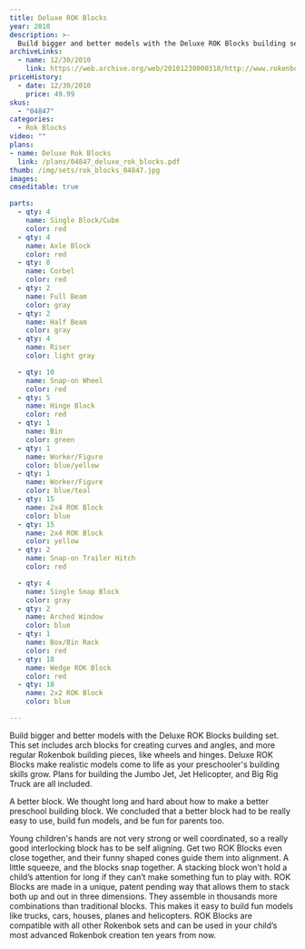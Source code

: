 ```yaml
---
title: Deluxe ROK Blocks
year: 2010
description: >-
  Build bigger and better models with the Deluxe ROK Blocks building set.  This set includes arch blocks for creating curves and angles, and more regular Rokenbok building pieces.
archiveLinks:
  - name: 12/30/2010
    link: https://web.archive.org/web/20101230000318/http://www.rokenbok.com/estore/construction/deluxe-rok-blocks
priceHistory:
  - date: 12/30/2010
    price: 49.99
skus:
  - "04847"
categories:
  - Rok Blocks
video: ""
plans:
- name: Deluxe Rok Blocks
  link: /plans/04847_deluxe_rok_blocks.pdf
thumb: /img/sets/rok_blocks_04847.jpg
images:
cmseditable: true

parts:
  - qty: 4
    name: Single Block/Cube
    color: red
  - qty: 4
    name: Axle Block
    color: red
  - qty: 8
    name: Corbel
    color: red
  - qty: 2
    name: Full Beam
    color: gray
  - qty: 2
    name: Half Beam
    color: gray
  - qty: 4
    name: Riser
    color: light gray

  - qty: 10
    name: Snap-on Wheel
    color: red
  - qty: 5
    name: Hinge Block
    color: red
  - qty: 1
    name: Bin
    color: green
  - qty: 1
    name: Worker/Figure
    color: blue/yellow
  - qty: 1
    name: Worker/Figure
    color: blue/teal
  - qty: 15
    name: 2x4 ROK Block
    color: blue
  - qty: 15
    name: 2x4 ROK Block
    color: yellow
  - qty: 2
    name: Snap-on Trailer Hitch
    color: red

  - qty: 4
    name: Single Snap Block
    color: gray
  - qty: 2
    name: Arched Window
    color: blue
  - qty: 1
    name: Box/Bin Rack
    color: red
  - qty: 18
    name: Wedge ROK Block
    color: red
  - qty: 18
    name: 2x2 ROK Block
    color: blue

---
```

Build bigger and better models with the Deluxe ROK Blocks building set.  This set includes arch blocks for creating curves and angles, and more regular Rokenbok building pieces, like wheels and hinges.  Deluxe ROK Blocks make realistic models come to life as your preschooler's building skills grow.  Plans for building the Jumbo Jet, Jet Helicopter, and Big Rig Truck are all included.

A better block.  We thought long and hard about how to make a better preschool building block. We concluded that a better block had to be really easy to use, build fun models, and be fun for parents too.

Young children's hands are not very strong or well coordinated, so a really good interlocking block has to be self aligning.  Get two ROK Blocks even close together, and their funny shaped cones guide them into alignment.  A little squeeze, and the blocks snap together.  A stacking block won’t hold a child’s attention for long if they can’t make something fun to play with.  ROK Blocks are made in a unique, patent pending way that allows them to stack both up and out in three dimensions. They assemble in thousands more combinations than traditional blocks.  This makes it easy to build fun models like trucks, cars, houses, planes and helicopters.  ROK Blocks are compatible with all other Rokenbok sets and can be used in your child’s most advanced Rokenbok creation ten years from now.
